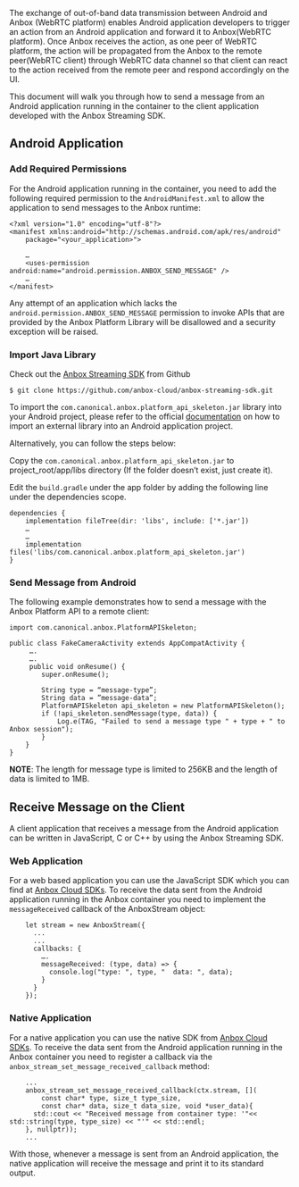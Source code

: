 The exchange of out-of-band data transmission between Android and Anbox (WebRTC platform) enables Android application developers to trigger an action from an Android application and forward it to Anbox(WebRTC platform). Once Anbox receives the action, as one peer of WebRTC platform, the action will be propagated from the Anbox to the remote peer(WebRTC client) through WebRTC data channel so that client can react to the action received from the remote peer and respond accordingly on the UI.

This document will walk you through how to send a message from an Android application
running in the container to the client application developed with the Anbox Streaming
SDK.

## Android Application

### Add Required Permissions

For the Android application running in the container, you need to add the
following required permission to the `AndroidManifest.xml` to allow the
application to send messages to the Anbox runtime:

```
<?xml version="1.0" encoding="utf-8"?>
<manifest xmlns:android="http://schemas.android.com/apk/res/android"
    package="<your_application>">

    …
    <uses-permission android:name="android.permission.ANBOX_SEND_MESSAGE" />
    …
</manifest>
```

Any attempt of an application which lacks the `android.permission.ANBOX_SEND_MESSAGE`
permission to invoke APIs that are provided by the Anbox Platform Library will
be disallowed and a security exception will be raised.

### Import Java Library

Check out the [Anbox Streaming SDK](https://github.com/anbox-cloud/anbox-streaming-sdk) from Github

```
$ git clone https://github.com/anbox-cloud/anbox-streaming-sdk.git
```

To import the `com.canonical.anbox.platform_api_skeleton.jar` library into your
Android project, please refer to the official [documentation](https://developer.android.com/studio/build/dependencies)
on how to import an external library into an Android application project.

Alternatively, you can follow the steps below:

Copy the `com.canonical.anbox.platform_api_skeleton.jar` to project_root/app/libs
directory (If the folder doesn’t exist, just create it).

Edit the `build.gradle` under the app folder by adding the following line
under the dependencies scope.

```
dependencies {
    implementation fileTree(dir: 'libs', include: ['*.jar'])
    …
    …
    implementation files('libs/com.canonical.anbox.platform_api_skeleton.jar')
}
```

### Send Message from Android

The following example demonstrates how to send a message with the Anbox
Platform API to a remote client:

```
import com.canonical.anbox.PlatformAPISkeleton;

public class FakeCameraActivity extends AppCompatActivity {
     ….
     ….
     public void onResume() {
        super.onResume();

        String type = “message-type”;
        String data = ”message-data”;
        PlatformAPISkeleton api_skeleton = new PlatformAPISkeleton();
        if (!api_skeleton.sendMessage(type, data)) {
            Log.e(TAG, "Failed to send a message type " + type + " to Anbox session");
        }
    }
}
```

**NOTE**: The length for message type is limited to 256KB and the length of data is limited to 1MB.

## Receive Message on the Client

A client application that receives a message from the Android application can be written
in JavaScript, C or C++ by using the Anbox Streaming SDK.

### Web Application

For a web based application you can use the JavaScript SDK which you can find at
[Anbox Cloud SDKs](https://discourse.ubuntu.com/t/anbox-cloud-sdks/17844#streaming-sdk). To receive the data sent from the Android application
running in the Anbox container you need to implement the `messageReceived` callback
of the AnboxStream object:

```
    let stream = new AnboxStream({
      ...
      ...
      callbacks: {
        ….
        messageReceived: (type, data) => {
          console.log("type: ", type, "  data: ", data);
        }
      }
    });
```

### Native Application

For a native application you can use the native SDK from [Anbox Cloud SDKs](https://discourse.ubuntu.com/t/anbox-cloud-sdks/17844#streaming-sdk).
To receive the data sent from the Android application running in the Anbox
container you need to register a callback via the `anbox_stream_set_message_received_callback` method:

```
    ...
    anbox_stream_set_message_received_callback(ctx.stream, [](
        const char* type, size_t type_size,
        const char* data, size_t data_size, void *user_data){
      std::cout << "Received message from container type: '"<< std::string(type, type_size) << "'" << std::endl;
    }, nullptr));
    ...
```

With those, whenever a message is sent from an Android application, the
native application will receive the message and print it to its standard output.
